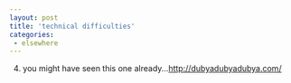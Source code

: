 ```yaml
---
layout: post
title: 'technical difficulties'
categories:
 - elsewhere
---
```


04. you might have seen this one already...<a href="http://dubyadubyadubya.com/">http://dubyadubyadubya.com/</a>



